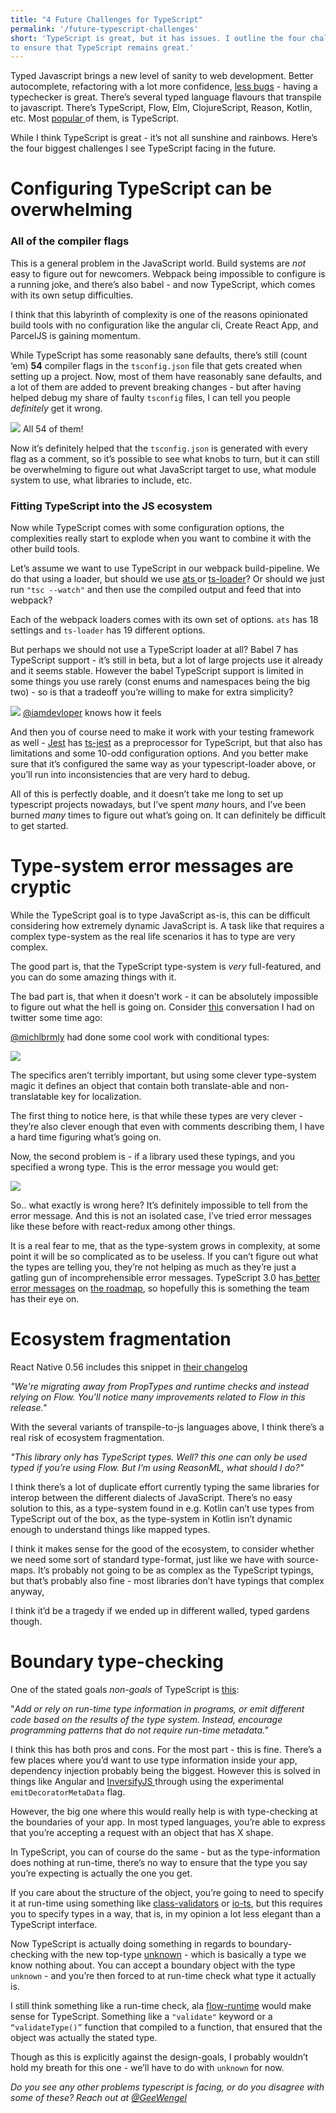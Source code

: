 ```yaml
---
title: "4 Future Challenges for TypeScript"
permalink: '/future-typescript-challenges'
short: 'TypeScript is great, but it has issues. I outline the four challenges I think are most important to pay attention to,
to ensure that TypeScript remains great.'
---
```

Typed Javascript brings a new level of sanity to web development. Better autocomplete, refactoring with a lot more confidence, [less bugs](http://earlbarr.com/publications/typestudy.pdf) - having a typechecker is great. There’s several typed language flavours that transpile to javascript. There’s TypeScript, Flow, Elm, ClojureScript, Reason, Kotlin, etc. Most [popular ](https://stateofjs.com/2017/flavors/results/)of them, is TypeScript.

While I think TypeScript is great - it’s not all sunshine and rainbows. Here’s the four biggest challenges I see TypeScript facing in the future.

# Configuring TypeScript can be overwhelming

### All of the compiler flags

This is a general problem in the JavaScript world. Build systems are *not* easy to figure out for newcomers. Webpack being impossible to configure is a running joke, and there’s also babel - and now TypeScript, which comes with its own setup difficulties.

I think that this labyrinth of complexity is one of the reasons opinionated build tools with no configuration like the angular cli, Create React App, and ParcelJS is gaining momentum.

While TypeScript has some reasonably sane defaults, there’s still (count ‘em) **54** compiler flags in the `tsconfig.json` file that gets created when setting up a project. Now, most of them have reasonably sane defaults, and a lot of them are added to prevent breaking changes - but after having helped debug my share of faulty `tsconfig` files, I can tell you people *definitely* get it wrong.

<div class="img-div">
<img src="{{site.url}}/assets/img/all-the-flags-meme.png"/>
All 54 of them!
</div>

Now it’s definitely helped that the `tsconfig.json` is generated with every flag as a comment, so it’s possible to see what knobs to turn, but it can still be overwhelming to figure out what JavaScript target to use, what module system to use, what libraries to include, etc.

### Fitting TypeScript into the JS ecosystem

Now while TypeScript comes with some configuration options, the complexities really start to explode when you want to combine it with the other build tools.

Let’s assume we want to use TypeScript in our webpack build-pipeline. We do that using a loader, but should we use [ats ](https://github.com/s-panferov/awesome-typescript-loader)or [ts-loader](https://github.com/TypeStrong/ts-loader)? Or should we just run `"tsc --watch"` and then use the compiled output and feed that into webpack?

Each of the webpack loaders comes with its own set of options. `ats` has 18 settings and `ts-loader` has 19 different options.

But perhaps we should not use a TypeScript loader at all? Babel 7 has TypeScript support - it’s still in beta, but a lot of large projects use it already and it seems stable. However the babel TypeScript support is limited in some things you use rarely (const enums and namespaces being the big two) - so is that a tradeoff you’re willing to make for extra simplicity?


<div class="img-div-tall">
<img src="{{site.url}}/assets/img/webpack-twitter.png"/>
<a href="https://twitter.com/iamdevloper">@iamdevloper</a> knows how it feels
</div>

And then you of course need to make it work with your testing framework as well - [Jest](https://jestjs.io/) has [ts-jest](https://github.com/kulshekhar/ts-jest) as a preprocessor for TypeScript, but that also has limitations and some 10-odd configuration options. And you better make sure that it’s configured the same way as your typescript-loader above, or you’ll run into inconsistencies that are very hard to debug.

All of this is perfectly doable, and it doesn’t take me long to set up typescript projects nowadays, but I’ve spent *many* hours, and I’ve been burned *many* times to figure out what’s going on. It can definitely be difficult to get started.

# Type-system error messages are cryptic

While the TypeScript goal is to type JavaScript as-is, this can be difficult considering how extremely dynamic JavaScript is. A task like that requires a complex type-system as the real life scenarios it has to type are very complex.

The good part is, that the TypeScript type-system is *very* full-featured, and you can do some amazing things with it.

The bad part is, that when it doesn’t work - it can be absolutely impossible to figure out what the hell is going on. Consider [this](https://twitter.com/michlbrmly/status/1004980554633269248) conversation I had on twitter some time ago:

[@michlbrmly](https://twitter.com/michlbrmly) had done some cool work with conditional types:

<div class="img-div-tall">
<img src="{{site.url}}/assets/img/translation-type.png"/>
</div>

The specifics aren’t terribly important, but using some clever type-system magic it defines an object that contain both translate-able and non-translatable key for localization.

The first thing to notice here, is that while these types are very clever - they’re also clever enough that even with comments describing them, I have a hard time figuring what’s going on.

Now, the second problem is - if a library used these typings, and you specified a wrong type. This is the error message you would get:

<div class="img-div-tall">
<img src="{{site.url}}/assets/img/translation-type-errors.png"/>
</div>

So.. what exactly is wrong here? It’s definitely impossible to tell from the error message. And this is not an isolated case, I’ve tried error messages like these before with react-redux among other things.

It is a real fear to me, that as the type-system grows in complexity, at some point it will be so complicated as to be useless. If you can’t figure out what the types are telling you, they’re not helping as much as they’re just a gatling gun of incomprehensible error messages.
TypeScript 3.0 has[ better error messages](https://github.com/Microsoft/TypeScript/issues/25310) on [the roadmap](https://github.com/Microsoft/TypeScript/wiki/Roadmap), so hopefully this is something the team has their eye on.

# Ecosystem fragmentation

React Native 0.56 includes this snippet in [their changelog](https://github.com/react-native-community/react-native-releases/blob/master/CHANGELOG.md)

*"We're migrating away from PropTypes and runtime checks and instead relying on Flow. You'll notice many improvements related to Flow in this release."*

With the several variants of transpile-to-js languages above, I think there’s a real risk of ecosystem fragmentation.

*"This library only has TypeScript types. Well? this one can only be used typed if you’re using Flow. But I’m using ReasonML, what should I do?"*

I think there’s a lot of duplicate effort currently typing the same libraries for interop between the different dialects of JavaScript. There’s no easy solution to this, as a type-system found in e.g. Kotlin can’t use types from TypeScript out of the box, as the type-system in Kotlin isn’t dynamic enough to understand things like mapped types.

I think it makes sense for the good of the ecosystem, to consider whether we need some sort of standard type-format, just like we have with source-maps. It’s probably not going to be as complex as the TypeScript typings, but that’s probably also fine - most libraries don’t have typings that complex anyway,

I think it’d be a tragedy if we ended up in different walled, typed gardens though.

# Boundary type-checking

One of the stated goals *non-goals* of TypeScript is [this](https://github.com/Microsoft/TypeScript/wiki/TypeScript-Design-Goals):

"*Add or rely on run-time type information in programs, or emit different code based on the results of the type system. Instead, encourage programming patterns that do not require run-time metadata."*

I think this has both pros and cons. For the most part - this is fine. There’s a few places where you’d want to use type information inside your app, dependency injection probably being the biggest. However this is solved in things like Angular and [InversifyJS ](https://github.com/inversify/InversifyJS)through using the experimental `emitDecoratorMetaData` flag.

However, the big one where this would really help is with type-checking at the boundaries of your app. In most typed languages, you’re able to express that you’re accepting a request with an object that has X shape.

In TypeScript, you can of course do the same - but as the type-information does nothing at run-time, there’s no way to ensure that the type you say you’re expecting is actually the one you get.

If you care about the structure of the object, you’re going to need to specify it at run-time using something like
[class-validators](https://github.com/typestack/class-validator) or [io-ts](https://github.com/gcanti/io-ts),
but this requires you to specify types in a way, that is, in my opinion a lot less elegant than a TypeScript interface.

Now TypeScript is actually doing something in regards to boundary-checking with the new top-type [unknown](https://github.com/Microsoft/TypeScript/pull/24439) - which is basically a type we know nothing about. You can accept a boundary object with the type `unknown` - and you’re then forced to at run-time check what type it actually is.

I still think something like a run-time check, ala [flow-runtime](https://github.com/codemix/flow-runtime) would make sense for TypeScript. Something like a `"validate"` keyword or a `“validateType()”` function that compiled to a function, that ensured that the object was actually the stated type.

Though as this is explicitly against the design-goals, I probably wouldn’t hold my breath for this one - we’ll have to do with `unknown` for now.

*Do you see any other problems typescript is facing, or do you disagree with some of these? Reach out at [@GeeWengel](https://twitter.com/GeeWengel)*

